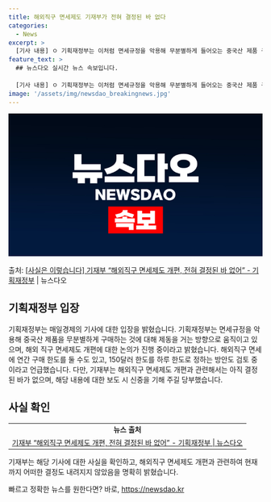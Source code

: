 ```yaml
---
title: 해외직구 면세제도 기재부가 전혀 결정된 바 없다
categories:
  - News
excerpt: >
  [기사 내용] ㅇ 기획재정부는 이처럼 면세규정을 악용해 무분별하게 들어오는 중국산 제품 구매형태에 제동을 걸…
feature_text: >
  ## 뉴스다오 실시간 뉴스 속보입니다.

  [기사 내용] ㅇ 기획재정부는 이처럼 면세규정을 악용해 무분별하게 들어오는 중국산 제품 구매형태에 제동을 걸…
image: '/assets/img/newsdao_breakingnews.jpg'
---
```


![뉴스다오 속보](/assets/img/newsdao_breakingnews.jpg)

<p>출처: <a href="https://newsdao.kr/3431" rel="dofollow">[사실은 이렇습니다] 기재부 “해외직구 면세제도 개편, 전혀 결정된 바 없어” - 기획재정부</a> | 뉴스다오</p>

<h2 data-ke-size="size26">기획재정부 입장</h2>
<p data-ke-size="size16">기획재정부는 매일경제의 기사에 대한 입장을 밝혔습니다. 기획재정부는 면세규정을 악용해 중국산 제품을 무분별하게 구매하는 것에 대해 제동을 거는 방향으로 움직이고 있으며, 해외 직구 면세제도 개편에 대한 논의가 진행 중이라고 밝혔습니다. 해외직구 면세에 연간 구매 한도를 둘 수도 있고, 150달러 한도를 하루 한도로 정하는 방안도 검토 중이라고 언급했습니다. 다만, 기재부는 해외직구 면세제도 개편과 관련해서는 아직 결정된 바가 없으며, 해당 내용에 대한 보도 시 신중을 기해 주길 당부했습니다.</p>

<h2 data-ke-size="size26">사실 확인</h2>
<table>
	<tr>
		<td style="text-align: center; height: 17px;"><b>뉴스 출처</b></td>
	</tr>
	<tr>
		<td style="text-align: center; height: 17px;"><a href="https://newsdao.kr/3431">기재부 “해외직구 면세제도 개편, 전혀 결정된 바 없어” - 기획재정부 | 뉴스다오</a></td>
	</tr>
</table>
<p data-ke-size="size16">기재부는 해당 기사에 대한 사실을 확인하고, 해외직구 면세제도 개편과 관련하여 현재까지 어떠한 결정도 내려지지 않았음을 명확히 밝혔습니다.</p> 

빠르고 정확한 뉴스를 원한다면? 바로, <a href="https://newsdao.kr" rel="dofollow">https://newsdao.kr</a>



